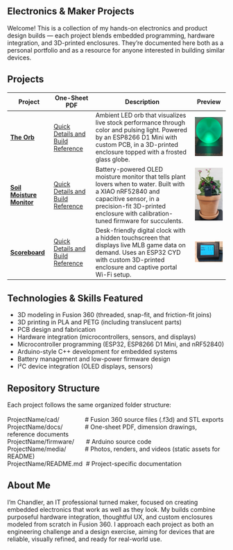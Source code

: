 ## Electronics & Maker Projects

Welcome! This is a collection of my hands-on electronics and product design builds — each project blends embedded programming, hardware integration, and 3D-printed enclosures.
They’re documented here both as a personal portfolio and as a resource for anyone interested in building similar devices.

## Projects
| Project | One-Sheet PDF | Description | Preview |
|---------|-----------------------|-------------|---------|
| [**The Orb**](./TheOrb) | [Quick Details and Build Reference](https://raw.githubusercontent.com/ChandlerEx/Projects/main/TheOrb/docs/Orb_One_Sheet.pdf) | Ambient LED orb that visualizes live stock performance through color and pulsing light. Powered by an ESP8266 D1 Mini with custom PCB, in a 3D-printed enclosure topped with a frosted glass globe. | <img src="./TheOrb/visual-media/OrbThumb.jpg" alt="The Orb Finished Build" width="150"/> |
| [**Soil Moisture Monitor**](./SoilMonitor) | [Quick Details and Build Reference](https://raw.githubusercontent.com/ChandlerEx/Projects/main/SoilMonitor/docs/SoilMon_One_Sheet.pdf) | Battery-powered OLED moisture monitor that tells plant lovers when to water. Built with a XIAO nRF52840 and capacitive sensor, in a precision-fit 3D-printed enclosure with calibration-tuned firmware for succulents. | <img src="./SoilMonitor/visual-media/SoilMonInUse.jpg" alt="Soil Moisture Monitor in Use" width="150"/> |
| [**Scoreboard**](./Scoreboard) | [Quick Details and Build Reference](https://raw.githubusercontent.com/ChandlerEx/Projects/main/Scoreboard/docs/Scoreboard_One_Sheet.pdf) | Desk-friendly digital clock with a hidden touchscreen that displays live MLB game data on demand. Uses an ESP32 CYD with custom 3D-printed enclosure and captive portal Wi-Fi setup. | <img src="./Scoreboard/visual-media/ScoreboardScore.jpg" alt="Scoreboard Showing Live MLB Score" width="150"/> |

## Technologies & Skills Featured
- 3D modeling in Fusion 360 (threaded, snap-fit, and friction-fit joins)
- 3D printing in PLA and PETG (including translucent parts)
- PCB design and fabrication
- Hardware integration (microcontrollers, sensors, and displays)
- Microcontroller programming (ESP32, ESP8266 D1 Mini, and nRF52840)
- Arduino-style C++ development for embedded systems
- Battery management and low-power firmware design
- I²C device integration (OLED displays, sensors)

## Repository Structure
Each project follows the same organized folder structure:<br><br>
ProjectName/cad/&nbsp;&nbsp;&nbsp;&nbsp;&nbsp;&nbsp;&nbsp;&nbsp;&nbsp;&nbsp;&nbsp;&nbsp;&nbsp;&nbsp;&nbsp;# Fusion 360 source files (.f3d) and STL exports  
ProjectName/docs/&nbsp;&nbsp;&nbsp;&nbsp;&nbsp;&nbsp;&nbsp;&nbsp;&nbsp;&nbsp;&nbsp;&nbsp;&nbsp;# One-sheet PDF, dimension drawings, reference documents  
ProjectName/firmware/&nbsp;&nbsp;&nbsp;&nbsp;&nbsp;&nbsp;&nbsp;# Arduino source code  
ProjectName/media/&nbsp;&nbsp;&nbsp;&nbsp;&nbsp;&nbsp;&nbsp;&nbsp;&nbsp;&nbsp;&nbsp;# Photos, renders, and videos (static assets for README)  
ProjectName/README.md&nbsp;&nbsp;# Project-specific documentation  

## About Me
I’m Chandler, an IT professional turned maker, focused on creating embedded electronics that work as well as they look. My builds 
combine purposeful hardware integration, thoughtful UX, and custom enclosures modeled from scratch in Fusion 360. I approach each 
project as both an engineering challenge and a design exercise, aiming for devices that are reliable, visually refined, and ready for real-world use.
